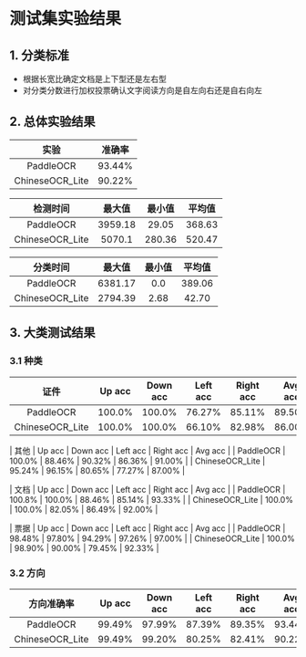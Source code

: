 # 测试集实验结果

## 1. 分类标准
- 根据长宽比确定文档是上下型还是左右型
- 对分类分数进行加权投票确认文字阅读方向是自左向右还是自右向左

## 2. 总体实验结果

| 实验           | 准确率 |
|:-------------:|:------:|
| PaddleOCR     | 93.44% |
| ChineseOCR_Lite | 90.22% |

| 检测时间   | 最大值   | 最小值 | 平均值  |
|:---------:|:-------:|:-----:|:------:|
| PaddleOCR | 3959.18 | 29.05 | 368.63 |
| ChineseOCR_Lite | 5070.1 | 280.36 | 520.47 |

| 分类时间   | 最大值   | 最小值 | 平均值  |
|:---------:|:-------:|:-----:|:------:|
| PaddleOCR | 6381.17 |   0.0 | 389.06 |
| ChineseOCR_Lite | 2794.39 |  2.68 |  42.70 |

## 3. 大类测试结果

### 3.1 种类

| 证件            | Up acc | Down acc | Left acc | Right acc | Avg acc |
|:--------------:|:------:|:--------:|:--------:|:---------:|:-------:|
| PaddleOCR       | 100.0% |  100.0% |    76.27% |    85.11% |  89.50% |
| ChineseOCR_Lite | 100.0% |  100.0% |    66.10% |    82.98% |  86.00% |

| 其他            | Up acc | Down acc | Left acc | Right acc | Avg acc |
| PaddleOCR       | 100.0% |  88.46% |    90.32% |    86.36% |  91.00% |
| ChineseOCR_Lite | 95.24% |  96.15% |    80.65% |    77.27% |  87.00% |

| 文档            | Up acc | Down acc | Left acc | Right acc | Avg acc |
| PaddleOCR       | 100.8% |  100.0% |    88.46% |    85.14% |  93.33% |
| ChineseOCR_Lite | 100.0% |  100.0% |    82.05% |    86.49% |  92.00% |

| 票据            | Up acc | Down acc | Left acc | Right acc | Avg acc |
| PaddleOCR       | 98.48% |  97.80% |    94.29% |    97.26% |  97.00% |
| ChineseOCR_Lite | 100.0% |  98.90% |    90.00% |    79.45% |  92.33% |

### 3.2 方向

| 方向准确率       | Up acc | Down acc | Left acc | Right acc | Avg acc |
|:---------------:|:------:|:--------:|:--------:|:---------:|:-------:|
| PaddleOCR       | 99.49% |  97.99%  |  87.39%  |   89.35%  |  93.44% |
| ChineseOCR_Lite | 99.49% |  99.20%  |  80.25%  |   82.41%  |  90.22% |
